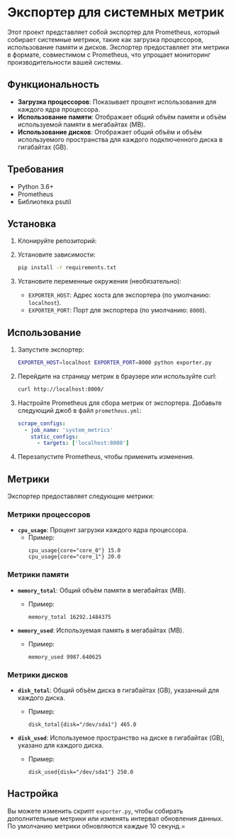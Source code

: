 # Экспортер для системных метрик

Этот проект представляет собой экспортер для Prometheus, который собирает системные метрики, такие как загрузка процессоров, использование памяти и дисков. Экспортер предоставляет эти метрики в формате, совместимом с Prometheus, что упрощает мониторинг производительности вашей системы.

## Функциональность

- **Загрузка процессоров**: Показывает процент использования для каждого ядра процессора.
- **Использование памяти**: Отображает общий объём памяти и объём используемой памяти в мегабайтах (MB).
- **Использование дисков**: Отображает общий объём и объём используемого пространства для каждого подключенного диска в гигабайтах (GB).

## Требования

- Python 3.6+
- Prometheus
- Библиотека psutil

## Установка

1. Клонируйте репозиторий:
2. Установите зависимости:
   ```bash
   pip install -r requirements.txt
   ```

3. Установите переменные окружения (необязательно):
   - `EXPORTER_HOST`: Адрес хоста для экспортера (по умолчанию: `localhost`).
   - `EXPORTER_PORT`: Порт для экспортера (по умолчанию: `8000`).

## Использование

1. Запустите экспортер:
   ```bash
   EXPORTER_HOST=localhost EXPORTER_PORT=8000 python exporter.py
   ```

2. Перейдите на страницу метрик в браузере или используйте curl:
   ```bash
   curl http://localhost:8000/
   ```

3. Настройте Prometheus для сбора метрик от экспортера. Добавьте следующий джоб в файл `prometheus.yml`:
   ```yaml
   scrape_configs:
     - job_name: 'system_metrics'
       static_configs:
         - targets: ['localhost:8000']
   ```

4. Перезапустите Prometheus, чтобы применить изменения.

## Метрики

Экспортер предоставляет следующие метрики:

### Метрики процессоров
- **`cpu_usage`**: Процент загрузки каждого ядра процессора.
  - Пример:
    ```
    cpu_usage{core="core_0"} 15.0
    cpu_usage{core="core_1"} 20.0
    ```

### Метрики памяти
- **`memory_total`**: Общий объём памяти в мегабайтах (MB).
  - Пример:
    ```
    memory_total 16292.1484375
    ```

- **`memory_used`**: Используемая память в мегабайтах (MB).
  - Пример:
    ```
    memory_used 9987.640625
    ```

### Метрики дисков
- **`disk_total`**: Общий объём диска в гигабайтах (GB), указанный для каждого диска.
  - Пример:
    ```
    disk_total{disk="/dev/sda1"} 465.0
    ```

- **`disk_used`**: Используемое пространство на диске в гигабайтах (GB), указано для каждого диска.
  - Пример:
    ```
    disk_used{disk="/dev/sda1"} 250.0
    ```

## Настройка

Вы можете изменить скрипт `exporter.py`, чтобы собирать дополнительные метрики или изменять интервал обновления данных. По умолчанию метрики обновляются каждые 10 секунд.=
